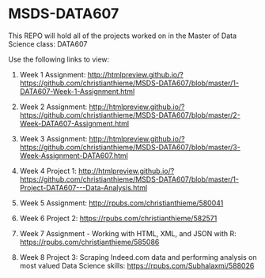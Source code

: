# MSDS-DATA607
This REPO will hold all of the projects worked on in the Master of Data Science class: DATA607

Use the following links to view: 

1. Week 1 Assignment: 
http://htmlpreview.github.io/?https://github.com/christianthieme/MSDS-DATA607/blob/master/1-DATA607-Week-1-Assignment.html

2. Week 2 Assignment: 
http://htmlpreview.github.io/?https://github.com/christianthieme/MSDS-DATA607/blob/master/2-Week-DATA607-Assignment.html

3. Week 3 Assignment: 
http://htmlpreview.github.io/?https://github.com/christianthieme/MSDS-DATA607/blob/master/3-Week-Assignment-DATA607.html

4. Week 4 Project 1: 
http://htmlpreview.github.io/?https://github.com/christianthieme/MSDS-DATA607/blob/master/1-Project-DATA607---Data-Analysis.html

5. Week 5 Assignment: 
http://rpubs.com/christianthieme/580041

6. Week 6 Project 2:
https://rpubs.com/christianthieme/582571

7. Week 7 Assignment - Working with HTML, XML, and JSON with R: 
https://rpubs.com/christianthieme/585086

8. Week 8 Project 3: Scraping Indeed.com data and performing analysis on most valued Data Science skills:
https://rpubs.com/Subhalaxmi/588026
